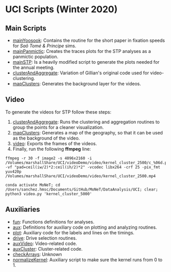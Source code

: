 # UCI Scripts (Winter 2020)

##  Main Scripts

* [mainYoosook](./mainYoosook.py): Contains the routine for the short paper in fixation speeds for _Saõ Tomé & Principe_ sims.
* [mainPanmictic](./mainPanmictic): Creates the traces plots for the STP analyses as a panmictic population.
* [mainSTP](./mainSTP.py): Is a heavily modified script to generate the plots needed for the annual meeting.
* [clusterAndAggregate](./clusterAndAggregate.py): Variation of Gillian's original code used for video-clustering.
* [mapClusters](./mapClusters.py): Generates the background layer for the videos.


##  Video

To generate the videos for STP follow these steps:

1. [clusterAndAggregate](https://github.com/Chipdelmal/MoNeT/blob/master/DataAnalysis/UCI/clusterAndAggregate.py): Runs the clustering and aggregation routines to group the points for a cleaner visualization.
2. [mapClusters](https://github.com/Chipdelmal/MoNeT/blob/master/DataAnalysis/UCI/mapClusters.py): Generates a map of the geography, so that it can be used as the background of the video.
3. [video](https://github.com/Chipdelmal/MoNeT/blob/master/DataAnalysis/UCI/video.py): Exports the frames of the videos.
4. Finally, run the following **ffmpeg** line:

```
ffmpeg -r 30 -f image2 -s 4096x2160 -i /Volumes/marshallShare/UCI/videoDemo/video/kernel_cluster_2500/c_%06d.png -vf "pad=ceil(iw/2)*2:ceil(ih/2)*2" -vcodec libx264 -crf 25 -pix_fmt yuv420p /Volumes/marshallShare/UCI/videoDemo/video/kernel_cluster_2500.mp4
```

```
conda activate MoNeT; cd /Users/sanchez.hmsc/Documents/GitHub/MoNeT/DataAnalysis/UCI; clear;
python3 video.py 'kernel_cluster_5000'
```


##  Auxiliaries

* [fun](./fun.py): Functions definitions for analyses.
* [aux](./aux.py): Definitions for auxiliary code on plotting and analyzing routines.
* [plot](./plot.py): Auxiliary code for the labels and lines on the timings.
* [drive](./drive.py): Drive selection routines.
* [auxVideo](./auxVideo.py): Video-related code.
* [auxCluster](./auxCluster.py): Cluster-related code.
* [checkArrays](./checkArrays.py): Unknown
* [normalizeKernel](./normalizeKernel.py): Auxiliary script to make sure the kernel runs from 0 to 1.
